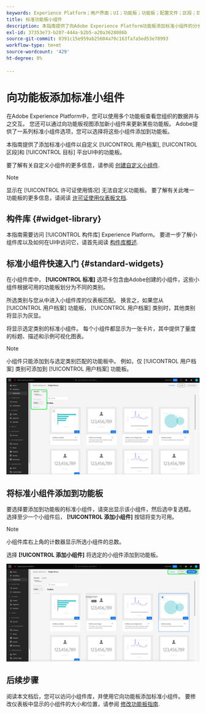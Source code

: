```yaml
---
keywords: Experience Platform；用户界面；UI；功能板；功能板；配置文件；区段；目标；许可证使用
title: 标准功能板小组件
description: 本指南提供了向Adobe Experience Platform功能板添加标准小组件的分步说明。
exl-id: 37353e73-b207-444a-b2b5-a20a3628086b
source-git-commit: 0391c15e959ab25604a70c163fa7a5ed53e78993
workflow-type: tm+mt
source-wordcount: '429'
ht-degree: 0%

---
```


# 向功能板添加标准小组件

在Adobe Experience Platform中，您可以使用多个功能板查看您组织的数据并与之交互。 您还可以通过向功能板视图添加新小组件来更新某些功能板。 Adobe提供了一系列标准小组件选项，您可以选择将这些小组件添加到功能板。

本指南提供了添加标准小组件以自定义 [!UICONTROL 用户档案], [!UICONTROL 区段]和 [!UICONTROL 目标] 平台UI中的功能板。

要了解有关自定义小组件的更多信息，请参阅 [创建自定义小组件](custom-widgets.md).

>[!NOTE]
>
>显示在 [!UICONTROL 许可证使用情况] 无法自定义功能板。 要了解有关此唯一功能板的更多信息，请阅读 [许可证使用仪表板文档](../guides/license-usage.md).

## 构件库 {#widget-library}

本指南需要访问 [!UICONTROL 构件库] Experience Platform。 要进一步了解小组件库以及如何在UI中访问它，请首先阅读 [构件库概述](widget-library.md).

## 标准小组件快速入门 {#standard-widgets}

在小组件库中， **[!UICONTROL 标准]** 选项卡包含由Adobe创建的小组件，这些小组件根据可用的功能板划分为不同的类别。

所选类别与您从中进入小组件库的仪表板匹配。 换言之，如果您从 [!UICONTROL 用户档案] 功能板， [!UICONTROL 用户档案] 类别时，其他类别将显示为灰显。

将显示选定类别的标准小组件。 每个小组件都显示为一张卡片，其中提供了量度的标题、描述和示例可视化图表。

>[!NOTE]
>
>小组件只能添加到与选定类别匹配的功能板中。 例如，仅 [!UICONTROL 用户档案] 类别可添加到 [!UICONTROL 用户档案] 功能板。

![小组件库工作区中，“标准”选项卡和可用类别突出显示。](../images/customization/standard-widgets.png)

## 将标准小组件添加到功能板

要选择要添加到功能板的标准小组件，请突出显示该小组件，然后选中复选框。 选择至少一个小组件后， **[!UICONTROL 添加小组件]** 按钮将变为可用。

>[!NOTE]
>
>小组件库右上角的计数器显示所选小组件的总数。

选择 **[!UICONTROL 添加小组件]** 将选定的小组件添加到功能板。

![在小组件库工作区中，选中了小组件，并突出显示了“添加小组件”和“取消”。](../images/customization/add-widget.png)

## 后续步骤

阅读本文档后，您可以访问小组件库，并使用它向功能板添加标准小组件。 要修改仪表板中显示的小组件的大小和位置，请参阅 [修改功能板指南](modify.md).
